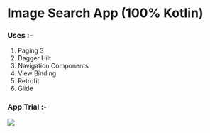 <h1>Image Search App (100% Kotlin)</h1>
<h3>Uses :-</h3>
  <ol>
  <li>Paging 3</li>
  <li>Dagger Hilt</li>
  <li>Navigation Components</li>
  <li>View Binding</li>
  <li>Retrofit</li>
  <li>Glide</li>
  </ol>
<h3>App Trial :-</h3>
<img src="ezgif-3-b0d6cc88f535.gif"/>
